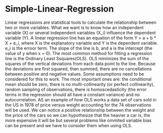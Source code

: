 # Simple-Linear-Regression

Linear regressions are statistical tools to calculate the relationship between two or more variables.
What we want is to know how an independent variable (X) or several independent variables (X_i) influence the dependent variable (Y).
A linear regression line has an equation of the form Y = a + b * X + e_i, where X is the explanatory variable and Y is the dependent variable. e_i is the erroor term. The slope of the line is b, and a is the intercept (the value of y when x = 0).
The most common method for fitting a regression line is the Ordinary Least Ssquares(OLS). OLS minimizes the sum of the squares of the vertical deviations from each data point to the line. Because the deviations are first squared, then summed, there are no cancellations between positive and negative values.
Some assumptions need to be considered for this to work. The most important ones  are: the conditional mean should be zero, there is no multi-collinearity (or perfect collinearity), random sampling of observations, there is homoscedasticity (the error terms in the regression should all have a constant variance) and no autocorrelation.
AS an example of how OLS works a data set of cars sold in the US in 1978 of price versus weight accounting for the 74 observations will be used. We can notice a positive relationship between the weight and the price of the cars so we can hypothesize that the heavier a car is, the more expensive it will be but several problems like ommited variable bias can be present and we have to consider them when using OLS.
